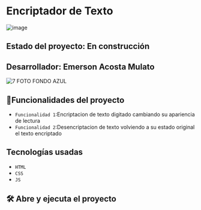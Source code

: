 <h1 align="left"> Encriptador de Texto </h1>

![image](https://github.com/user-attachments/assets/540fc703-eef8-4d4c-ae72-f55dbf9486b2)

## Estado del proyecto: En construcción
## Desarrollador: Emerson Acosta Mulato

![7 FOTO FONDO AZUL](https://github.com/user-attachments/assets/412f174c-8ae8-4cd7-a397-d3af51ee6a72)

## :hammer:Funcionalidades del proyecto

- `Funcionalidad 1`:Encriptacion de texto digitado cambiando su apariencia de lectura
- `Funcionalidad 2`:Desencriptacion de texto volviendo a su estado original el texto encriptado

## Tecnologías usadas
- `HTML`
- `CSS`
- `JS`

## 🛠️ Abre y ejecuta el proyecto

   



